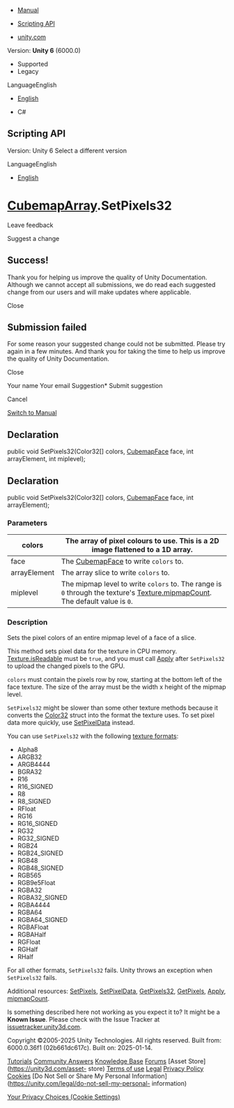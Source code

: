 [ ]()

  * [Manual](../Manual/index.html)
  * [Scripting API](../ScriptReference/index.html)

  * [unity.com](https://unity.com/)

Version: **Unity 6** (6000.0)

  * Supported
  * Legacy

LanguageEnglish

  * [English]()

  * C#

[ ](https://docs.unity3d.com)

## Scripting API

Version: Unity 6 Select a different version

LanguageEnglish

  * [English]()

#  [CubemapArray](CubemapArray.html).SetPixels32

Leave feedback

Suggest a change

## Success!

Thank you for helping us improve the quality of Unity Documentation. Although
we cannot accept all submissions, we do read each suggested change from our
users and will make updates where applicable.

Close

## Submission failed

For some reason your suggested change could not be submitted. Please <a>try
again</a> in a few minutes. And thank you for taking the time to help us
improve the quality of Unity Documentation.

Close

Your name Your email Suggestion* Submit suggestion

Cancel

[Switch to Manual](../Manual/class-CubemapArray.html "Go to CubemapArray
Component in the Manual")

## Declaration

public void SetPixels32(Color32[] colors, [CubemapFace](CubemapFace.html)
face, int arrayElement, int miplevel);

## Declaration

public void SetPixels32(Color32[] colors, [CubemapFace](CubemapFace.html)
face, int arrayElement);

### Parameters

colors | The array of pixel colours to use. This is a 2D image flattened to a 1D array.  
---|---  
face | The [CubemapFace](CubemapFace.html) to write `colors` to.  
arrayElement | The array slice to write `colors` to.  
miplevel | The mipmap level to write `colors` to. The range is `0` through the texture's [Texture.mipmapCount](Texture-mipmapCount.html). The default value is `0`.  
  
### Description

Sets the pixel colors of an entire mipmap level of a face of a slice.

This method sets pixel data for the texture in CPU memory.
[Texture.isReadable](Texture-isReadable.html) must be `true`, and you must
call [Apply](CubemapArray.Apply.html) after `SetPixels32` to upload the
changed pixels to the GPU.  
  
`colors` must contain the pixels row by row, starting at the bottom left of
the face texture. The size of the array must be the width x height of the
mipmap level.  
  
`SetPixels32` might be slower than some other texture methods because it
converts the [Color32](Color32.html) struct into the format the texture uses.
To set pixel data more quickly, use
[SetPixelData](CubemapArray.SetPixelData.html) instead.  
  
You can use `SetPixels32` with the following [texture
formats](TextureFormat.html):

  * Alpha8
  * ARGB32
  * ARGB4444
  * BGRA32
  * R16
  * R16_SIGNED
  * R8
  * R8_SIGNED
  * RFloat
  * RG16
  * RG16_SIGNED
  * RG32
  * RG32_SIGNED
  * RGB24
  * RGB24_SIGNED
  * RGB48
  * RGB48_SIGNED
  * RGB565
  * RGB9e5Float
  * RGBA32
  * RGBA32_SIGNED
  * RGBA4444
  * RGBA64
  * RGBA64_SIGNED
  * RGBAFloat
  * RGBAHalf
  * RGFloat
  * RGHalf
  * RHalf

For all other formats, `SetPixels32` fails. Unity throws an exception when
`SetPixels32` fails.  
  
Additional resources: [SetPixels](CubemapArray.SetPixels.html),
[SetPixelData](CubemapArray.SetPixelData.html),
[GetPixels32](CubemapArray.GetPixels32.html),
[GetPixels](CubemapArray.GetPixels.html), [Apply](CubemapArray.Apply.html),
[mipmapCount](Texture-mipmapCount.html).

Is something described here not working as you expect it to? It might be a
**Known Issue**. Please check with the Issue Tracker at
[issuetracker.unity3d.com](https://issuetracker.unity3d.com).

Copyright ©2005-2025 Unity Technologies. All rights reserved. Built from:
6000.0.36f1 (02b661dc617c). Built on: 2025-01-14.

[Tutorials](https://unity3d.com/learn) [Community
Answers](https://answers.unity3d.com) [Knowledge
Base](https://support.unity3d.com/hc/en-us)
[Forums](https://forum.unity3d.com) [Asset Store](https://unity3d.com/asset-
store) [Terms of use](https://docs.unity3d.com/Manual/TermsOfUse.html)
[Legal](https://unity.com/legal) [Privacy
Policy](https://unity.com/legal/privacy-policy)
[Cookies](https://unity.com/legal/cookie-policy) [Do Not Sell or Share My
Personal Information](https://unity.com/legal/do-not-sell-my-personal-
information)

[Your Privacy Choices (Cookie Settings)](javascript:void\(0\);)

